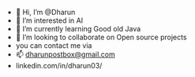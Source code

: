 - 👋 Hi, I’m @Dharun
- 👀 I’m interested in AI
- 🌱 I’m currently learning Good old Java
- 💞️ I’m looking to collaborate on Open source projects
- you can contact me via
- 📫 dharunpostbox@gmail.com 
- linkedin.com/in/dharun03/

<!---
Dharun-maxie/Dharun-maxie is a ✨ special ✨ repository because its `README.md` (this file) appears on your GitHub profile.
You can click the Preview link to take a look at your changes.
--->
